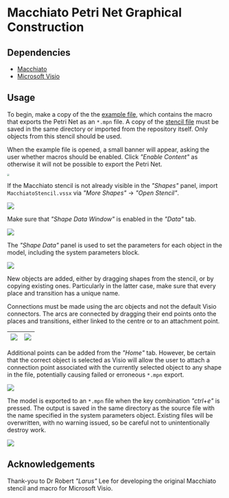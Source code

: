# Macchiato Petri Net Graphical Construction

## Dependencies

* [Macchiato](https://github.com/MJWootton-Resilience-Projects/Macchiato)
* [Microsoft Visio](https://www.microsoft.com/en/microsoft-365/visio/flowchart-software)

## Usage

To begin, make a copy of the the [example file](https://github.com/MJWootton-Resilience-Projects/Macchiato/blob/master/PetriNetDrawingTools/MacchiatoExample.vsdm), which contains the macro that exports the Petri Net as an `*.mpn` file.  A copy of the [stencil file](https://github.com/MJWootton-Resilience-Projects/Macchiato/blob/master/PetriNetDrawingTools/MacchiatoStencil.vssx) must be saved in the same directory or imported from the repository itself. Only objects from this stencil should be used.

When the example file is opened, a small banner will appear, asking the user  whether macros should be enabled. Click *"Enable Content"* as otherwise it will not be possible to export the Petri Net.

<img src="https://github.com/MJWootton-Resilience-Projects/Macchiato/PetriNetDrawingTools/src/Macro.png" style="zoom: 33%;" />

If the Macchiato stencil is not already visible in the *"Shapes"* panel, import `MacchiatoStencil.vssx` via *"More Shapes"* → *"Open Stencil"*.

![](https://github.com/MJWootton-Resilience-Projects/Macchiato/PetriNetDrawingTools/src/Shapes.png)

Make sure that *"Shape Data Window"* is enabled in the *"Data"* tab.

![](https://github.com/MJWootton-Resilience-Projects/Macchiato/PetriNetDrawingTools/src/Data.png)

The *"Shape Data"* panel is used to set the parameters for each object in the model, including the system parameters block.

![](https://github.com/MJWootton-Resilience-Projects/Macchiato/PetriNetDrawingTools/src/EditShapeData.png)

New objects are added, either by dragging shapes from the stencil, or by copying existing ones. Particularly in the latter case, make sure that every place and transition has a unique name.

Connections must be made using the arc objects and not the default Visio connectors. The arcs are connected by dragging their end points onto the places and transitions, either linked to the centre or to an attachment point.

| ![](https://github.com/MJWootton-Resilience-Projects/Macchiato/PetriNetDrawingTools/src/Glue.png) | ![](https://github.com/MJWootton-Resilience-Projects/Macchiato/PetriNetDrawingTools/src/Point.png) |
| ------------------------------------------------------------ | ------------------------------------------------------------ |

Additional points can be added from the *"Home"* tab. However, be certain that the correct object is selected as Visio will allow the user to attach a connection point associated with the currently selected object to any shape in the file, potentially causing failed or erroneous `*.mpn` export.

![](https://github.com/MJWootton-Resilience-Projects/Macchiato/PetriNetDrawingTools/src/AddPoint.png)

The model is exported to an `*.mpn` file when the key combination *"ctrl*+*e"* is pressed. The output is saved in the same directory as the source file with the name specified in the system parameters object. Existing files will be overwritten, with no warning issued, so be careful not to unintentionally destroy work.

![](https://github.com/MJWootton-Resilience-Projects/Macchiato/PetriNetDrawingTools/src/Parameters.png)

## Acknowledgements

Thank-you to Dr Robert *"Larus"* Lee for developing the original Macchiato stencil and macro for Microsoft Visio.
